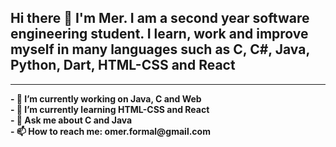 
<h2> Hi there 👋 I'm Mer. I am a second year software engineering student. I learn, work and improve myself in many languages such as C, C#, Java, Python, Dart, HTML-CSS and React</h2>
<hr>

<b>
- 🔭 I’m currently working on Java, C and Web <br>
- 🌱 I’m currently learning HTML-CSS and React <br>
- 💬 Ask me about C and Java <br>
- 📫 How to reach me: omer.formal@gmail.com <br>
</b>
